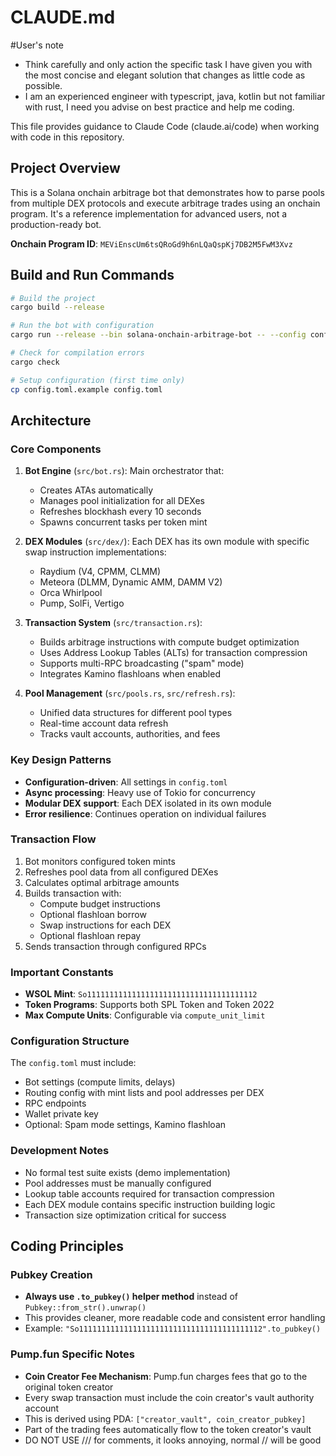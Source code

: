 # CLAUDE.md

#User's note
- Think carefully and only action the specific task I have given you with the most concise and elegant solution that changes as little code as possible.
- I am an experienced engineer with typescript, java, kotlin but not familiar with rust, I need you advise on best practice and help me coding.  

This file provides guidance to Claude Code (claude.ai/code) when working with code in this repository.

## Project Overview

This is a Solana onchain arbitrage bot that demonstrates how to parse pools from multiple DEX protocols and execute arbitrage trades using an onchain program. It's a reference implementation for advanced users, not a production-ready bot.

**Onchain Program ID**: `MEViEnscUm6tsQRoGd9h6nLQaQspKj7DB2M5FwM3Xvz`

## Build and Run Commands

```bash
# Build the project
cargo build --release

# Run the bot with configuration
cargo run --release --bin solana-onchain-arbitrage-bot -- --config config.toml

# Check for compilation errors
cargo check

# Setup configuration (first time only)
cp config.toml.example config.toml
```

## Architecture

### Core Components

1. **Bot Engine** (`src/bot.rs`): Main orchestrator that:
   - Creates ATAs automatically
   - Manages pool initialization for all DEXes
   - Refreshes blockhash every 10 seconds
   - Spawns concurrent tasks per token mint

2. **DEX Modules** (`src/dex/`): Each DEX has its own module with specific swap instruction implementations:
   - Raydium (V4, CPMM, CLMM)
   - Meteora (DLMM, Dynamic AMM, DAMM V2)
   - Orca Whirlpool
   - Pump, SolFi, Vertigo

3. **Transaction System** (`src/transaction.rs`):
   - Builds arbitrage instructions with compute budget optimization
   - Uses Address Lookup Tables (ALTs) for transaction compression
   - Supports multi-RPC broadcasting ("spam" mode)
   - Integrates Kamino flashloans when enabled

4. **Pool Management** (`src/pools.rs`, `src/refresh.rs`):
   - Unified data structures for different pool types
   - Real-time account data refresh
   - Tracks vault accounts, authorities, and fees

### Key Design Patterns

- **Configuration-driven**: All settings in `config.toml`
- **Async processing**: Heavy use of Tokio for concurrency
- **Modular DEX support**: Each DEX isolated in its own module
- **Error resilience**: Continues operation on individual failures

### Transaction Flow

1. Bot monitors configured token mints
2. Refreshes pool data from all configured DEXes
3. Calculates optimal arbitrage amounts
4. Builds transaction with:
   - Compute budget instructions
   - Optional flashloan borrow
   - Swap instructions for each DEX
   - Optional flashloan repay
5. Sends transaction through configured RPCs

### Important Constants

- **WSOL Mint**: `So11111111111111111111111111111111111112`
- **Token Programs**: Supports both SPL Token and Token 2022
- **Max Compute Units**: Configurable via `compute_unit_limit`

### Configuration Structure

The `config.toml` must include:
- Bot settings (compute limits, delays)
- Routing config with mint lists and pool addresses per DEX
- RPC endpoints
- Wallet private key
- Optional: Spam mode settings, Kamino flashloan

### Development Notes

- No formal test suite exists (demo implementation)
- Pool addresses must be manually configured
- Lookup table accounts required for transaction compression
- Each DEX module contains specific instruction building logic
- Transaction size optimization critical for success

## Coding Principles

### Pubkey Creation
- **Always use `.to_pubkey()` helper method** instead of `Pubkey::from_str().unwrap()`
- This provides cleaner, more readable code and consistent error handling
- Example: `"So11111111111111111111111111111111111111112".to_pubkey()`

### Pump.fun Specific Notes
- **Coin Creator Fee Mechanism**: Pump.fun charges fees that go to the original token creator
- Every swap transaction must include the coin creator's vault authority account
- This is derived using PDA: `["creator_vault", coin_creator_pubkey]`
- Part of the trading fees automatically flow to the token creator's vault
- DO NOT USE /// for comments, it looks annoying, normal // will be good